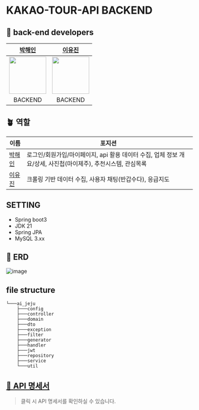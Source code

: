# KAKAO-TOUR-API BACKEND

##  🍊 back-end developers
|[박해인](https://github.com/femmefatalehaein)|[이유진](https://github.com/yyujin1231)|
|:---:|:---:|
| <img src="https://avatars.githubusercontent.com/u/75514808?v=4" width="100">  |<img src="https://avatars.githubusercontent.com/u/118620724?v=4" width="100">|
|BACKEND| BACKEND |


## 🪴 역할
| 이름 | 포지션 |
| --- | --- | 
| [박해인](https://github.com/femmefatalehaein) | 로그인/회원가입/마이페이지, api 활용 데이터 수집, 업체 정보 개요/상세, 사진첩(마이제주), 추천시스템, 관심목록 |
| [이유진](https://github.com/yyujin1231) | 크롤링 기반 데이터 수집, 사용자 채팅(반갑수다), 응급지도|

## SETTING
- Spring boot3
- JDK 21
- Spring JPA
- MySQL 3.xx

## 📎 ERD
![image](https://github.com/user-attachments/assets/550d130b-9ac9-4d66-a4e1-3788aa1f0739)

##  file structure
```
└───ai_jeju
    ├───config
    ├───controller
    ├───domain
    ├───dto
    ├───exception
    ├───filter
    ├───generator
    ├───handler
    ├───jwt
    ├───repository
    ├───service
    └───util
```

## [🍏 API 명세서](....)
> 클릭 시 API 명세서를 확인하실 수 있습니다.

<br/><br/>

